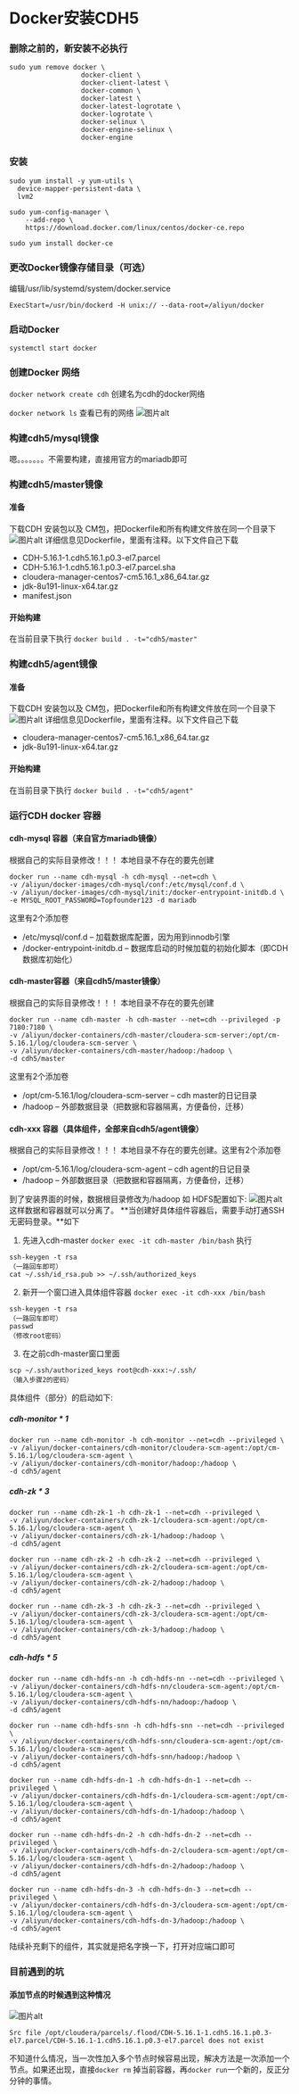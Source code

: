 # Docker安装CDH5
### 删除之前的，新安装不必执行
```
sudo yum remove docker \
                  docker-client \
                  docker-client-latest \
                  docker-common \
                  docker-latest \
                  docker-latest-logrotate \
                  docker-logrotate \
                  docker-selinux \
                  docker-engine-selinux \
                  docker-engine
```
### 安装
```
sudo yum install -y yum-utils \
  device-mapper-persistent-data \
  lvm2

sudo yum-config-manager \
    --add-repo \
    https://download.docker.com/linux/centos/docker-ce.repo

sudo yum install docker-ce
```
### 更改Docker镜像存储目录（可选）
编辑/usr/lib/systemd/system/docker.service

`ExecStart=/usr/bin/dockerd -H unix:// --data-root=/aliyun/docker`

### 启动Docker
`systemctl start docker`

### 创建Docker 网络
`docker network create cdh` 创建名为cdh的docker网络

`docker network ls` 查看已有的网络
![图片alt](https://github.com/fuhaiq/umbrella/blob/master/cdh-docker/img/1.png)

### 构建cdh5/mysql镜像
嗯。。。。。。。不需要构建，直接用官方的mariadb即可

### 构建cdh5/master镜像

#### 准备
下载CDH 安装包以及 CM包，把Dockerfile和所有构建文件放在同一个目录下
![图片alt](https://github.com/fuhaiq/umbrella/blob/master/cdh-docker/img/2.png)
详细信息见Dockerfile，里面有注释。以下文件自己下载
- CDH-5.16.1-1.cdh5.16.1.p0.3-el7.parcel
- CDH-5.16.1-1.cdh5.16.1.p0.3-el7.parcel.sha
- cloudera-manager-centos7-cm5.16.1_x86_64.tar.gz
- jdk-8u191-linux-x64.tar.gz
- manifest.json

#### 开始构建
在当前目录下执行 `docker build . -t="cdh5/master"`

### 构建cdh5/agent镜像
#### 准备
下载CDH 安装包以及 CM包，把Dockerfile和所有构建文件放在同一个目录下
![图片alt](https://github.com/fuhaiq/umbrella/blob/master/cdh-docker/img/3.png)
详细信息见Dockerfile，里面有注释。以下文件自己下载
- cloudera-manager-centos7-cm5.16.1_x86_64.tar.gz
- jdk-8u191-linux-x64.tar.gz

#### 开始构建
在当前目录下执行 `docker build . -t="cdh5/agent"`

### 运行CDH docker 容器
#### cdh-mysql 容器（来自官方mariadb镜像）
根据自己的实际目录修改！！！ 本地目录不存在的要先创建
```
docker run --name cdh-mysql -h cdh-mysql --net=cdh \
-v /aliyun/docker-images/cdh-mysql/conf:/etc/mysql/conf.d \
-v /aliyun/docker-images/cdh-mysql/init:/docker-entrypoint-initdb.d \
-e MYSQL_ROOT_PASSWORD=Topfounder123 -d mariadb
```
这里有2个添加卷
- /etc/mysql/conf.d – 加载数据库配置，因为用到innodb引擎
- /docker-entrypoint-initdb.d – 数据库启动的时候加载的初始化脚本（即CDH数据库初始化）

#### cdh-master容器（来自cdh5/master镜像）
根据自己的实际目录修改！！！ 本地目录不存在的要先创建
```
docker run --name cdh-master -h cdh-master --net=cdh --privileged -p 7180:7180 \
-v /aliyun/docker-containers/cdh-master/cloudera-scm-server:/opt/cm-5.16.1/log/cloudera-scm-server \
-v /aliyun/docker-containers/cdh-master/hadoop:/hadoop \
-d cdh5/master
```
这里有2个添加卷
- /opt/cm-5.16.1/log/cloudera-scm-server – cdh master的日记目录
- /hadoop – 外部数据目录（把数据和容器隔离，方便备份，迁移）

#### cdh-xxx 容器（具体组件，全部来自cdh5/agent镜像）
根据自己的实际目录修改！！！ 本地目录不存在的要先创建。这里有2个添加卷
- /opt/cm-5.16.1/log/cloudera-scm-agent – cdh agent的日记目录
- /hadoop – 外部数据目录（把数据和容器隔离，方便备份，迁移）

到了安装界面的时候，数据根目录修改为/hadoop 如 HDFS配置如下:
![图片alt](https://github.com/fuhaiq/umbrella/blob/master/cdh-docker/img/4.png)
这样数据和容器就可以分离了。
**当创建好具体组件容器后，需要手动打通SSH无密码登录。**如下
1. 先进入cdh-master `docker exec -it cdh-master /bin/bash` 执行
```
ssh-keygen -t rsa
（一路回车即可）
cat ~/.ssh/id_rsa.pub >> ~/.ssh/authorized_keys
```
2.  新开一个窗口进入具体组件容器 `docker exec -it cdh-xxx /bin/bash`
```
ssh-keygen -t rsa
（一路回车即可）
passwd
（修改root密码）
```
3. 在之前cdh-master窗口里面
```
scp ~/.ssh/authorized_keys root@cdh-xxx:~/.ssh/
（输入步骤2的密码）
```

具体组件（部分）的启动如下:
##### cdh-monitor * 1
```
docker run --name cdh-monitor -h cdh-monitor --net=cdh --privileged \
-v /aliyun/docker-containers/cdh-monitor/cloudera-scm-agent:/opt/cm-5.16.1/log/cloudera-scm-agent \
-v /aliyun/docker-containers/cdh-monitor/hadoop:/hadoop \
-d cdh5/agent
```
##### cdh-zk * 3
```
docker run --name cdh-zk-1 -h cdh-zk-1 --net=cdh --privileged \
-v /aliyun/docker-containers/cdh-zk-1/cloudera-scm-agent:/opt/cm-5.16.1/log/cloudera-scm-agent \
-v /aliyun/docker-containers/cdh-zk-1/hadoop:/hadoop \
-d cdh5/agent

docker run --name cdh-zk-2 -h cdh-zk-2 --net=cdh --privileged \
-v /aliyun/docker-containers/cdh-zk-2/cloudera-scm-agent:/opt/cm-5.16.1/log/cloudera-scm-agent \
-v /aliyun/docker-containers/cdh-zk-2/hadoop:/hadoop \
-d cdh5/agent

docker run --name cdh-zk-3 -h cdh-zk-3 --net=cdh --privileged \
-v /aliyun/docker-containers/cdh-zk-3/cloudera-scm-agent:/opt/cm-5.16.1/log/cloudera-scm-agent \
-v /aliyun/docker-containers/cdh-zk-3/hadoop:/hadoop \
-d cdh5/agent
```

##### cdh-hdfs * 5
```
docker run --name cdh-hdfs-nn -h cdh-hdfs-nn --net=cdh --privileged \
-v /aliyun/docker-containers/cdh-hdfs-nn/cloudera-scm-agent:/opt/cm-5.16.1/log/cloudera-scm-agent \
-v /aliyun/docker-containers/cdh-hdfs-nn/hadoop:/hadoop \
-d cdh5/agent

docker run --name cdh-hdfs-snn -h cdh-hdfs-snn --net=cdh --privileged \
-v /aliyun/docker-containers/cdh-hdfs-snn/cloudera-scm-agent:/opt/cm-5.16.1/log/cloudera-scm-agent \
-v /aliyun/docker-containers/cdh-hdfs-snn/hadoop:/hadoop \
-d cdh5/agent

docker run --name cdh-hdfs-dn-1 -h cdh-hdfs-dn-1 --net=cdh --privileged \
-v /aliyun/docker-containers/cdh-hdfs-dn-1/cloudera-scm-agent:/opt/cm-5.16.1/log/cloudera-scm-agent \
-v /aliyun/docker-containers/cdh-hdfs-dn-1/hadoop:/hadoop \
-d cdh5/agent

docker run --name cdh-hdfs-dn-2 -h cdh-hdfs-dn-2 --net=cdh --privileged \
-v /aliyun/docker-containers/cdh-hdfs-dn-2/cloudera-scm-agent:/opt/cm-5.16.1/log/cloudera-scm-agent \
-v /aliyun/docker-containers/cdh-hdfs-dn-2/hadoop:/hadoop \
-d cdh5/agent

docker run --name cdh-hdfs-dn-3 -h cdh-hdfs-dn-3 --net=cdh --privileged \
-v /aliyun/docker-containers/cdh-hdfs-dn-3/cloudera-scm-agent:/opt/cm-5.16.1/log/cloudera-scm-agent \
-v /aliyun/docker-containers/cdh-hdfs-dn-3/hadoop:/hadoop \
-d cdh5/agent
```

陆续补充剩下的组件，其实就是把名字换一下，打开对应端口即可

### 目前遇到的坑
#### 添加节点的时候遇到这种情况
![图片alt](https://github.com/fuhaiq/umbrella/blob/master/cdh-docker/img/5.png)
```
Src file /opt/cloudera/parcels/.flood/CDH-5.16.1-1.cdh5.16.1.p0.3-el7.parcel/CDH-5.16.1-1.cdh5.16.1.p0.3-el7.parcel does not exist
```
不知道什么情况，当一次性加入多个节点时候容易出现，解决方法是一次添加一个节点。如果还出现，直接`docker rm` 掉当前容器，再`docker run`一个新的，反正分分钟的事情。
